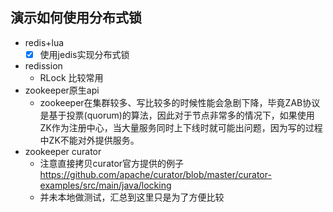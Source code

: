 ## 演示如何使用分布式锁  

- redis+lua
    - [X] 使用jedis实现分布式锁
- redission
    - RLock 比较常用
- zookeeper原生api
    - zookeeper在集群较多、写比较多的时候性能会急剧下降，毕竟ZAB协议是基于投票(quorum)的算法，因此对于节点非常多的情况下，如果使用ZK作为注册中心，当大量服务同时上下线时就可能出问题，因为写的过程中ZK不能对外提供服务。
- zookeeper curator
    - 注意直接拷贝curator官方提供的例子  https://github.com/apache/curator/blob/master/curator-examples/src/main/java/locking
    - 并未本地做测试，汇总到这里只是为了方便比较
